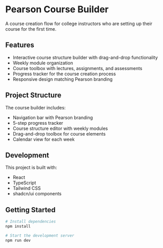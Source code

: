 
# Pearson Course Builder

A course creation flow for college instructors who are setting up their course for the first time.

## Features

- Interactive course structure builder with drag-and-drop functionality
- Weekly module organization
- Course toolbox with lectures, assignments, and assessments
- Progress tracker for the course creation process
- Responsive design matching Pearson branding

## Project Structure

The course builder includes:
- Navigation bar with Pearson branding
- 5-step progress tracker
- Course structure editor with weekly modules
- Drag-and-drop toolbox for course elements
- Calendar view for each week

## Development

This project is built with:
- React
- TypeScript
- Tailwind CSS
- shadcn/ui components

## Getting Started

```bash
# Install dependencies
npm install

# Start the development server
npm run dev
```

